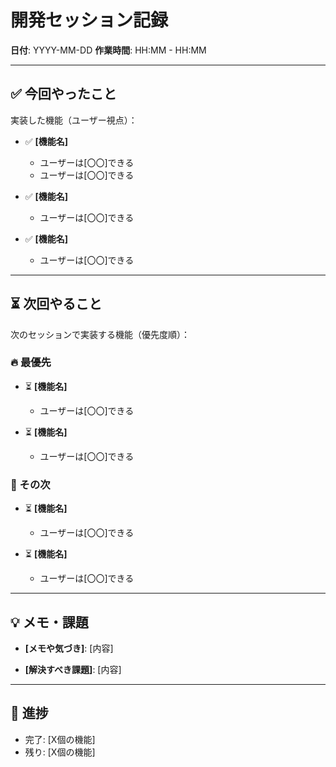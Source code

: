 # 開発セッション記録

**日付**: YYYY-MM-DD
**作業時間**: HH:MM - HH:MM

---

## ✅ 今回やったこと

実装した機能（ユーザー視点）：

- ✅ **[機能名]**
  - ユーザーは[〇〇]できる
  - ユーザーは[〇〇]できる

- ✅ **[機能名]**
  - ユーザーは[〇〇]できる

- ✅ **[機能名]**
  - ユーザーは[〇〇]できる

---

## ⏳ 次回やること

次のセッションで実装する機能（優先度順）：

### 🔥 最優先

- ⏳ **[機能名]**
  - ユーザーは[〇〇]できる

- ⏳ **[機能名]**
  - ユーザーは[〇〇]できる

### 📌 その次

- ⏳ **[機能名]**
  - ユーザーは[〇〇]できる

- ⏳ **[機能名]**
  - ユーザーは[〇〇]できる

---

## 💡 メモ・課題

- **[メモや気づき]**: [内容]

- **[解決すべき課題]**: [内容]

---

## 🔄 進捗

- 完了: [X個の機能]
- 残り: [X個の機能]
